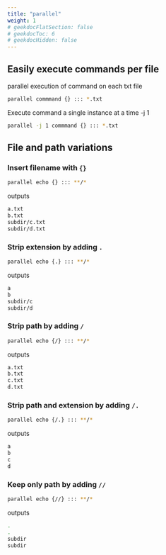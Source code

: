 ```yaml
---
title: "parallel"
weight: 1
# geekdocFlatSection: false
# geekdocToc: 6
# geekdocHidden: false
---
```


## Easily execute commands per file

parallel execution of command on each txt file
```bash
parallel commmand {} ::: *.txt
```

Execute command a single instance at a time -j 1
```bash
parallel -j 1 commmand {} ::: *.txt
```

## File and path variations

### Insert filename with `{}`
```bash
parallel echo {} ::: **/*
```
outputs
```bash
a.txt
b.txt
subdir/c.txt
subdir/d.txt
```

### Strip extension by adding `.`
```bash
parallel echo {.} ::: **/*
```
outputs
```bash
a
b
subdir/c
subdir/d
```

### Strip path by adding `/`
```bash
parallel echo {/} ::: **/*
```
outputs
```bash
a.txt
b.txt
c.txt
d.txt
```

### Strip path and extension by adding `/.`
```bash
parallel echo {/.} ::: **/*
```
outputs
```bash
a
b
c
d
```

### Keep only path by adding `//`
```bash
parallel echo {//} ::: **/*
```
outputs
```bash
.
.
subdir
subdir
```
